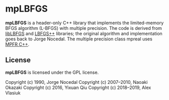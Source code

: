 # mpLBFGS

**mpLBFGS** is a header-only C++ library that implements the limited-memory
BFGS algorithm (L-BFGS) with multiple precision. The code is
derived from [libLBFGS](https://github.com/chokkan/liblbfgs)
and [LBFGS++](http://yixuan.cos.name/LBFGSpp/doc/) libraries; the original
algorithm and implementation goes back to Jorge Nocedal. 
The multiple precision class mpreal uses [MPFR C++](http://www.holoborodko.com/pavel/mpfr/).  

## License

**mpLBFGS** is licensed under the GPL license.

Copyright (c) 1990, Jorge Nocedal
Copyright (c) 2007–2010, Naoaki Okazaki
Copyright (c) 2016, Yixuan Qiu
Copyright (c) 2018–2019, Alex Vlasiuk 
